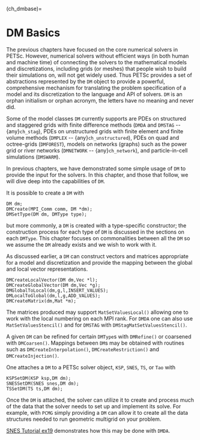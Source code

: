 (ch_dmbase)=

# DM Basics

The previous chapters have focused on the core numerical solvers in PETSc. However, numerical solvers without efficient ways
(in both human and machine time) of connecting the solvers to the mathematical models and discretizations, including grids (or meshes)
that people wish to build their simulations on,
will not get widely used. Thus PETSc provides a set of abstractions represented by the `DM` object to provide a powerful, comprehensive
mechanism for translating the problem specification of a model and its discretization to the language and API of solvers.
`DM` is an orphan initialism or orphan acronym, the letters have no meaning and never did.

Some of the model
classes `DM` currently supports are PDEs on structured and staggered grids with finite difference methods (`DMDA` and `DMSTAG` -- {any}`ch_stag`),
PDEs on unstructured
grids with finite element and finite volume methods (`DMPLEX` -- {any}`ch_unstructured`), PDEs on quad and octree-grids (`DMFOREST`), models on
networks (graphs) such
as the power grid or river networks (`DMNETWORK` -- {any}`ch_network`), and particle-in-cell simulations (`DMSWARM`).

In previous chapters, we have demonstrated some simple usage of `DM` to provide the input for the solvers. In this chapter, and those that follow,
we will dive deep into the capabilities of `DM`.

It is possible to create a `DM` with

```
DM dm;
DMCreate(MPI_Comm comm, DM *dm);
DMSetType(DM dm, DMType type);
```

but more commonly, a `DM` is created with a type-specific constructor; the construction process for each type of `DM` is discussed
in the sections on each `DMType`. This chapter focuses
on commonalities between all the `DM` so we assume the `DM` already exists and we wish to work with it.

As discussed earlier, a `DM` can construct vectors and matrices appropriate for a model and discretization and provide the mapping between the
global and local vector representations.

```
DMCreateLocalVector(DM dm,Vec *l);
DMCreateGlobalVector(DM dm,Vec *g);
DMGlobalToLocal(dm,g,l,INSERT_VALUES);
DMLocalToGlobal(dm,l,g,ADD_VALUES);
DMCreateMatrix(dm,Mat *m);
```

The matrices produced may support `MatSetValuesLocal()` allowing one to work with the local numbering on each MPI rank. For `DMDA` one can also
use `MatSetValuesStencil()` and for `DMSTAG` with `DMStagMatSetValuesStencil()`.

A given `DM` can be refined for certain `DMType`s with `DMRefine()` or coarsened with `DMCoarsen()`.
Mappings between `DM`s may be obtained with routines such as `DMCreateInterpolation()`, `DMCreateRestriction()` and `DMCreateInjection()`.

One attaches a `DM` to a PETSc solver object, `KSP`, `SNES`, `TS`, or `Tao` with

```
KSPSetDM(KSP ksp,DM dm);
SNESSetDM(SNES snes,DM dm);
TSSetDM(TS ts,DM dm);
```

Once the `DM` is attached, the solver can utilize it to create and process much of the data that the solver needs to set up and implement its solve.
For example, with `PCMG` simply providing a `DM` can allow it to create all the data structures needed to run geometric multigrid on your problem.

<a href="PETSC_DOC_OUT_ROOT_PLACEHOLDER/src/snes/tutorials/ex19.c.html">SNES Tutorial ex19</a> demonstrates how this may be done with `DMDA`.
